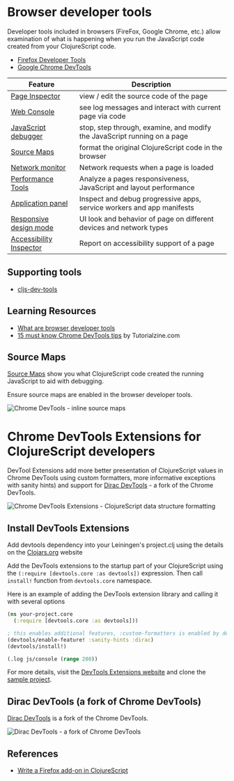 # Browser developer tools

Developer tools included in browsers (FireFox, Google Chrome, etc.) allow examination of what is happening when you run the JavaScript code created from your ClojureScript code.

* [Firefox Developer Tools](https://developer.mozilla.org/en-US/docs/Tools)
* [Google Chrome DevTools](https://developers.google.com/web/tools/chrome-devtools/)

| Feature                                                                                           | Description                                                              |
|---------------------------------------------------------------------------------------------------|--------------------------------------------------------------------------|
| [Page Inspector](https://developer.mozilla.org/en-US/docs/Tools/Page_Inspector)                   | view / edit the source code of the page                                  |
| [Web Console](https://developer.mozilla.org/en-US/docs/Tools/Web_Console)                         | see log messages and interact with current page via code                 |
| [JavaScript debugger](https://developer.mozilla.org/en-US/docs/Tools/Debugger)                    | stop, step through, examine, and modify the JavaScript running on a page |
| [Source Maps](#source-maps)                                                                       | format the original ClojureScript code in the browser                    |
| [Network monitor](https://developer.mozilla.org/en-US/docs/Tools/Network_Monitor)                 | Network requests when a page is loaded                                   |
| [Performance Tools](https://developer.mozilla.org/en-US/docs/Tools/Performance)                   | Analyze a pages responsiveness, JavaScript and layout performance        |
| [Application panel](https://developer.mozilla.org/en-US/docs/Tools/Application)                   | Inspect and debug progressive apps, service workers and app manifests    |
| [Responsive design mode](https://developer.mozilla.org/en-US/docs/Tools/Responsive_Design_Mode)   | UI look and behavior of page on different devices and network types      |
| [Accessibility Inspector](https://developer.mozilla.org/en-US/docs/Tools/Accessibility_inspector) | Report on accessibility support of a page                                |


## Supporting tools
* [cljs-dev-tools](https://github.com/binaryage/cljs-devtools)


## Learning Resources

* [What are browser developer tools](https://developer.mozilla.org/en-US/docs/Learn/Common_questions/What_are_browser_developer_tools)
* [15 must know Chrome DevTools tips](http://tutorialzine.com/2015/03/15-must-know-chrome-devtools-tips-tricks/) by Tutorialzine.com


## Source Maps

[Source Maps](https://clojurescript.org/reference/source-maps) show you what ClojureScript code created the running JavaScript to aid with debugging.

Ensure source maps are enabled in the browser developer tools.

![Chrome DevTools - inline source maps](/images/chrome-devtools-inline-source-maps.png)


# Chrome DevTools Extensions for ClojureScript developers

DevTool Extensions add more better presentation of ClojureScript values in Chrome DevTools using custom formatters, more informative exceptions with sanity hints) and support for [Dirac DevTools](https://github.com/binaryage/dirac) - a fork of the Chrome DevTools.


![Chrome DevTools Extensions - ClojureScript data structure formatting](/images/chrome-devtools-clojurescript-data-structure-formatting.png)


## Install DevTools Extensions

Add devtools dependency into your Leiningen's project.clj using the details on the [Clojars.org](https://clojars.org/binaryage/devtools) website

Add the DevTools extensions to the startup part of your ClojureScript using the `(:require [devtools.core :as devtools])` expression.  Then call `install!` function from `devtools.core` namespace.

Here is an example of adding the DevTools extension library and calling it with several options

```clojure
(ns your-project.core
  (:require [devtools.core :as devtools]))

; this enables additional features, :custom-formatters is enabled by default
(devtools/enable-feature! :sanity-hints :dirac)
(devtools/install!)

(.log js/console (range 200))
```

For more details, visit the [DevTools Extensions website](https://github.com/binaryage/cljs-devtools) and clone the [sample project](https://github.com/binaryage/cljs-devtools-sample).


## Dirac DevTools (a fork of Chrome DevTools)

[Dirac DevTools](https://github.com/binaryage/dirac) is a fork of the Chrome DevTools.

![Dirac DevTools - a fork of Chrome DevTools](/images/chrome-devtools-dirac-fork.png)


## References

* [Write a Firefox add-on in ClojureScript](https://bhoot.sh/how-to-write-a-firefox-addon-in-clojurescript.html)
